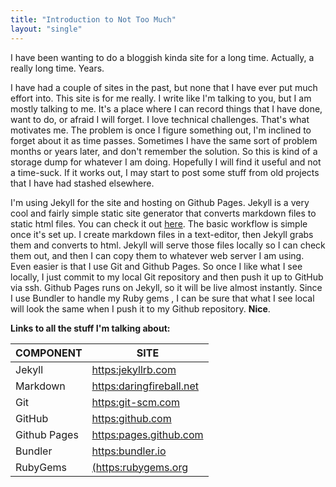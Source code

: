 ```yaml
---
title: "Introduction to Not Too Much"
layout: "single"  
---
```


I have been wanting to do a bloggish kinda site for a long time. Actually, a really long time. Years.  

I have had a couple of sites in the past, but none that I have ever put much effort into.  This site is for me really.  I write like I'm talking to you, but I am mostly talking to me.  It's a place where I can record things that I have done, want to do, or afraid I will forget.  I love technical challenges. That's what motivates me. The problem is once I figure something out, I'm inclined to forget about it as time passes.  Sometimes I have the same sort of problem months or years later, and don't remember the solution. So this is kind of a storage dump for whatever I am doing.  Hopefully I will find it useful and not a time-suck.  If it works out, I may start to post some stuff from old projects that I have had stashed elsewhere.


I'm using Jekyll for the site and hosting on Github Pages.  Jekyll is a very cool and fairly simple static site generator that converts markdown files to static html files. You can check it out [here](https:jekyllrb.com). The basic workflow is simple once it's set up.  I create markdown files in a text-editor, then Jekyll grabs them and converts to html. Jekyll will serve those files locally so I can check them out, and then I can copy them to whatever web server I am using.  Even easier is that I use Git and Github Pages.  So once I like what I see locally, I just commit to my local Git repository and then push it up to GitHub via ssh.  Github Pages runs on Jekyll, so it will be live almost instantly.  Since I use Bundler to handle my Ruby gems , I can be sure that what I see local will look the same when I push it to my Github repository.  **Nice**.


**Links to all the stuff I'm talking about:**  

| COMPONENT | SITE |
| ------ | ------ |
| Jekyll | [https:jekyllrb.com](https:jekyllrb.com) |
| Markdown | [https:daringfireball.net](https:daringfireball.net) |
| Git | [https:git-scm.com](https:git-scm.com) |
| GitHub | [https:github.com](https:github.com) |
| Github Pages | [https:pages.github.com](https:pages.github.com) |
| Bundler | [https:bundler.io](https:bundler.io) |
| RubyGems | [(https:rubygems.org](https:rubygems.org) |
